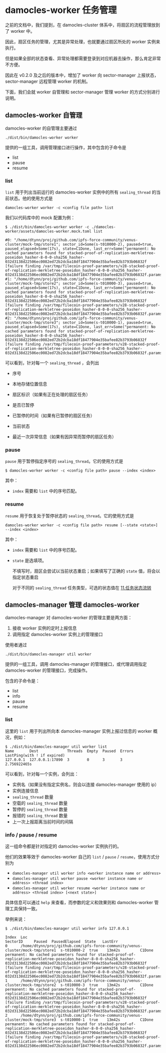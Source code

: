 # damocles-worker 任务管理

之前的文档中，我们提到，在 damocles-cluster 体系中，将扇区的流程管理放到了 worker 中。

因此，扇区任务的管理，尤其是异常处理，也就要通过扇区所处的 worker 实例来执行。

但是如果全部的状态查看、异常处理都需要登录到对应机器去操作，那么肯定非常不方便。

因此在 v0.2.0 及之后的版本中，增加了 worker 向 sector-manager 上报状态，sector-manager 远程管理 worker 的机制。

下面，我们会就 worker 自管理和 sector-manager 管理 worker 的方式分别进行说明。



## damocles-worker 自管理

damocles-worker 的自管理主要通过

```
./dist/bin/damocles-worker worker
```

提供的一组工具，调用管理接口进行操作，其中包含的子命令是

- list
- pause
- resume



### list

`list` 用于列出当前运行的 damocles-worker 实例中的所有 `sealing_thread` 的当前状态。他的使用方式是

```
damocles-worker worker -c <config file path> list
```



我们以代码库中的 mock 配置为例：

```
$ ./dist/bin/damocles-worker worker -c ./damocles-worker/assets/damocles-worker.mock.toml list

#0: "/home/dtynn/proj/github.com/ipfs-force-community/venus-cluster/mock-tmp/store1"; sector_id=Some(s-t010000-2), paused=true, paused_elapsed=Some(17s), state=C1Done, last_err=Some("permanent: No cached parameters found for stacked-proof-of-replication-merkletree-poseidon_hasher-8-0-0-sha256_hasher-032d3138d22506ec0082ed72b2dcba18df18477904e35bafee82b3793b06832f [failure finding /var/tmp/filecoin-proof-parameters/v28-stacked-proof-of-replication-merkletree-poseidon_hasher-8-0-0-sha256_hasher-032d3138d22506ec0082ed72b2dcba18df18477904e35bafee82b3793b06832f.params]")
#1: "/home/dtynn/proj/github.com/ipfs-force-community/venus-cluster/mock-tmp/store2"; sector_id=Some(s-t010000-3), paused=true, paused_elapsed=Some(17s), state=C1Done, last_err=Some("permanent: No cached parameters found for stacked-proof-of-replication-merkletree-poseidon_hasher-8-0-0-sha256_hasher-032d3138d22506ec0082ed72b2dcba18df18477904e35bafee82b3793b06832f [failure finding /var/tmp/filecoin-proof-parameters/v28-stacked-proof-of-replication-merkletree-poseidon_hasher-8-0-0-sha256_hasher-032d3138d22506ec0082ed72b2dcba18df18477904e35bafee82b3793b06832f.params]")
#2: "/home/dtynn/proj/github.com/ipfs-force-community/venus-cluster/mock-tmp/store3"; sector_id=Some(s-t010000-1), paused=true, paused_elapsed=Some(17s), state=C1Done, last_err=Some("permanent: No cached parameters found for stacked-proof-of-replication-merkletree-poseidon_hasher-8-0-0-sha256_hasher-032d3138d22506ec0082ed72b2dcba18df18477904e35bafee82b3793b06832f [failure finding /var/tmp/filecoin-proof-parameters/v28-stacked-proof-of-replication-merkletree-poseidon_hasher-8-0-0-sha256_hasher-032d3138d22506ec0082ed72b2dcba18df18477904e35bafee82b3793b06832f.params]")
```

可以看到，针对每一个 `sealing_thread` ，会列出

- 序号

- 本地存储位置信息
- 扇区标识（如果有正在处理的扇区任务）
- 是否已暂停
- 已暂停的时间（如果有已暂停的扇区任务）
- 当前状态
- 最近一次异常信息（如果有因异常而暂停的扇区任务）



### pause

`pause` 用于暂停指定序号的 `sealing_thread`。它的使用方式是

```
$ damocles-worker worker -c <config file path> pause --index <index>
```

其中：

- `index` 需要和 `list` 中的序号匹配。



### resume

`resume` 用于恢复处于暂停状态的 `sealing_thread`。它的使用方式是

```
damocles-worker worker -c <config file path> resume [--state <state>] --index <index>
```

其中：

- `index` 需要和 `list` 中的序号匹配。

- `state` 是选填项。

  不填写时，扇区会尝试以当前状态重启；如果填写了正确的 `state` 值，将会以指定状态重启

  对于不同的 `sealing_thread` 任务类型，可选的状态值在 [11.任务状态流转](./11.任务状态流转.md)



## damocles-manager 管理 damocles-worker

damocles-manager 对 damocles-worker 的管理主要是两方面：

1. 接收 worker 实例的定时上报信息
2. 调用指定 damocles-worker 实例上的管理接口

使用者通过

```
./dist/bin/damocles-manager util worker
```

提供的一组工具，调用 damocles-manager 的管理接口，或代理调用指定 damocles-worker 的管理接口，完成操作。

包含的子命令是：

- list
- info
- pause
- resume



### list

这里的 `list` 用于列出所向本 damocles-manager 实例上报过信息的 worker 概况，例如：

```
$ ./dist/bin/damocles-manager util worker list
Name       Dest             Threads  Empty  Paused  Errors  LastPing(with ! if expired)
127.0.0.1  127.0.0.1:17890  3        0      3       3       2.756922465s
```

可以看到，针对每一个实例，会列出：

- 实例名（如果没有指定实例名，则会以连接 damocles-manager 使用的 ip）
- 实例连接信息
- `sealing_thread` 数量
- 空载的 `sealing_thread` 数量
- 暂停的 `sealing_thread` 数量
- 报错的 `sealing_thread` 数量
- 上一次上报距离当前时间的间隔



### info / pause / resume

这一组命令都是针对指定的 damocles-worker 实例执行的。

他们的效果等效于 damocles-worker 自己的 `list` / `pause` / `resume`，使用方式分别为

- `damocles-manager util worker info <worker instance name or address>`
- `damocles-manager util worker pause <worker instance name or address> <thread index>`
- `damocles-manager util worker resume <worker instance name or address> <thread index> [<next state>]`

具体信息可以通过 `help` 来查看，而参数的定义和效果则和 damocles-worker 管理工具保持一致。

举例来说：

```
$ ./dist/bin/damocles-manager util worker info 127.0.0.1

Index  Loc                                                                             SectorID     Paused  PausedElapsed  State   LastErr
0      /home/dtynn/proj/github.com/ipfs-force-community/venus-cluster/mock-tmp/store1  s-t010000-2  true    13m42s         C1Done  permanent: No cached parameters found for stacked-proof-of-replication-merkletree-poseidon_hasher-8-0-0-sha256_hasher-032d3138d22506ec0082ed72b2dcba18df18477904e35bafee82b3793b06832f [failure finding /var/tmp/filecoin-proof-parameters/v28-stacked-proof-of-replication-merkletree-poseidon_hasher-8-0-0-sha256_hasher-032d3138d22506ec0082ed72b2dcba18df18477904e35bafee82b3793b06832f.params]
1      /home/dtynn/proj/github.com/ipfs-force-community/venus-cluster/mock-tmp/store2  s-t010000-3  true    13m42s         C1Done  permanent: No cached parameters found for stacked-proof-of-replication-merkletree-poseidon_hasher-8-0-0-sha256_hasher-032d3138d22506ec0082ed72b2dcba18df18477904e35bafee82b3793b06832f [failure finding /var/tmp/filecoin-proof-parameters/v28-stacked-proof-of-replication-merkletree-poseidon_hasher-8-0-0-sha256_hasher-032d3138d22506ec0082ed72b2dcba18df18477904e35bafee82b3793b06832f.params]
2      /home/dtynn/proj/github.com/ipfs-force-community/venus-cluster/mock-tmp/store3  s-t010000-1  true    13m42s         C1Done  permanent: No cached parameters found for stacked-proof-of-replication-merkletree-poseidon_hasher-8-0-0-sha256_hasher-032d3138d22506ec0082ed72b2dcba18df18477904e35bafee82b3793b06832f [failure finding /var/tmp/filecoin-proof-parameters/v28-stacked-proof-of-replication-merkletree-poseidon_hasher-8-0-0-sha256_hasher-032d3138d22506ec0082ed72b2dcba18df18477904e35bafee82b3793b06832f.params]
```

